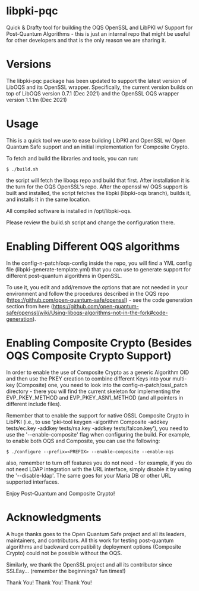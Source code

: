 # libpki-pqc

Quick & Drafty tool for building the OQS OpenSSL and LibPKI w/ Support for Post-Quantum Algorithms - this is just an internal repo that might be useful for other developers and that is the only reason we are sharing it.

# Versions

The libpki-pqc package has been updated to support the latest version of LibOQS and its OpenSSL wrapper.
Specifically, the current version builds on top of LibOQS version 0.7.1 (Dec 2021) and the OpenSSL OQS
wrapper version 1.1.1m (Dec 2021)

# Usage
This is a quick tool we use to ease building LibPKI and OpenSSL w/ Open Quantum Safe support and an initial implementation for Composite Crypto.

To fetch and build the libraries and tools, you can run:
```
$ ./build.sh
```
the script will fetch the liboqs repo and build that first. After installation it is the turn for the OQS OpenSSL's repo. After the openssl w/ OQS support is built and installed, the script fetches the libpki (libpki-oqs branch), builds it, and installs it in the same location.

All compiled software is installed in /opt/libpki-oqs.

Please review the build.sh script and change the configuration there.

# Enabling Different OQS algorithms

In the config-n-patch/oqs-config inside the repo, you will find a YML config file (libpki-generate-template.yml) that you can use to generate support for different post-quantum algorithms in OpenSSL.

To use it, you edit and add/remove the options that are not needed in your environment and follow the procedures described in the OQS repo (https://github.com/open-quantum-safe/openssl) - see the code generation section from here (https://github.com/open-quantum-safe/openssl/wiki/Using-liboqs-algorithms-not-in-the-fork#code-generation).

# Enabling Composite Crypto (Besides OQS Composite Crypto Support)

In order to enable the use of Composite Crypto as a generic Algorithm OID and then use the PKEY creation to combine different Keys into your multi-key (Composite) one, you need to look into the config-n-patch/ossl_patch directory - there you will find the current skeleton for implementing the EVP_PKEY_METHOD and EVP_PKEY_ASN1_METHOD (and all pointers in different include files).

Remember that to enable the support for native OSSL Composite Crypto in LibPKI (i.e., to use 'pki-tool keygen -algorithm Composite -addkey tests/ec.key -addkey tests/rsa.key -addkey tests/falcon.key'), you need to use the '--enable-composite' flag when configuring the build. For example, to enable both OQS and Composite, you can use the following:

```
$ ./configure --prefix=<PREFIX> --enable-composite --enable-oqs
```

also, remember to turn off features you do not need - for example, if you do not need LDAP integration with the URL interface, simply disable it by using the '--disable-ldap'. The same goes for your Maria DB or other URL supported interfaces.

Enjoy Post-Quantum and Composite Crypto!

# Acknowledgments

A huge thanks goes to the Open Quantum Safe project and all its leaders, maintainers, and contributors. All this work for testing post-quantum algorithms and backward compatibility deployment options (Composite Crypto) could not be possible without the OQS.

Similarly, we thank the OpenSSL project and all its contributor since SSLEay... (remember the beginnings? fun times!)

Thank You! Thank You! Thank You!

